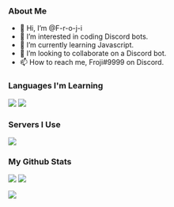 ### About Me
- 👋 Hi, I’m @F-r-o-j-i
- 👀 I’m interested in coding Discord bots.
- 🌱 I’m currently learning Javascript.
- 💞️ I’m looking to collaborate on a Discord bot.
- 📫 How to reach me, Froji#9999 on Discord.

### Languages I'm Learning
![](https://camo.githubusercontent.com/7d7b100e379663ee40a20989e6c61737e6396c1dafc3a7c6d2ada8d4447eb0e4/68747470733a2f2f696d672e736869656c64732e696f2f62616467652f6e6f64652e6a732d3644413535463f7374796c653d666f722d7468652d6261646765266c6f676f3d6e6f64652e6a73266c6f676f436f6c6f723d7768697465)
![](https://user-images.githubusercontent.com/92017633/136295019-5f5e8249-a014-49b7-89ee-61041453f00a.png)


### Servers I Use
![](https://camo.githubusercontent.com/d18f98a93a8ca015503870e592f96dbdf86f41048e9de1fbbbd4b2dcc7c456b1/68747470733a2f2f696d672e736869656c64732e696f2f62616467652f6865726f6b752d2532333433303039382e7376673f7374796c653d666f722d7468652d6261646765266c6f676f3d6865726f6b75266c6f676f436f6c6f723d7768697465)


### My Github Stats

![](https://github-readme-stats.vercel.app/api/?username=F-r-o-j-i&count_private=true&theme=tokyonight&showicons=true)
![](https://github-readme-stats.vercel.app/api/top-langs/?username=F-r-o-j-i&langs_count=5&theme=tokyonight)

![](https://media.tenor.co/videos/a94169a1d517b57c17ba40266c22c79a/mp4f)

